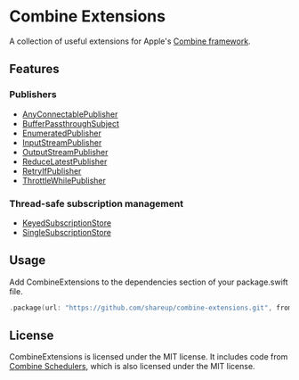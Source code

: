 # Combine Extensions

A collection of useful extensions for Apple's [Combine framework](https://developer.apple.com/documentation/combine).

## Features

### Publishers

- [AnyConnectablePublisher](https://github.com/shareup/combine-extensions/blob/main/Sources/CombineExtensions/AnyConnectablePublisher.swift)
- [BufferPassthroughSubject](https://github.com/shareup/combine-extensions/blob/main/Sources/CombineExtensions/BufferPassthroughSubject.swift)
- [EnumeratedPublisher](https://github.com/shareup/combine-extensions/blob/main/Sources/CombineExtensions/Enumerated.swift)
- [InputStreamPublisher](https://github.com/shareup/combine-extensions/blob/main/Sources/CombineExtensions/InputStreamPublisher.swift)
- [OutputStreamPublisher](https://github.com/shareup/combine-extensions/blob/main/Sources/CombineExtensions/OutputStreamPublisher.swift)
- [ReduceLatestPublisher](https://github.com/shareup/combine-extensions/blob/main/Sources/CombineExtensions/ReduceLatest.swift)
- [RetryIfPublisher](https://github.com/shareup/combine-extensions/blob/main/Sources/CombineExtensions/RetryIf.swift)
- [ThrottleWhilePublisher](https://github.com/shareup/combine-extensions/blob/main/Sources/CombineExtensions/ThrottleWhile.swift)

### Thread-safe subscription management

- [KeyedSubscriptionStore](https://github.com/shareup/combine-extensions/blob/main/Sources/CombineExtensions/KeyedSubscriptionStore.swift)
- [SingleSubscriptionStore](https://github.com/shareup/combine-extensions/blob/main/Sources/CombineExtensions/SingleSubscriptionStore.swift)

## Usage

Add CombineExtensions to the dependencies section of your package.swift file.

```swift
.package(url: "https://github.com/shareup/combine-extensions.git", from: "6.0.0")
```

## License

CombineExtensions is licensed under the MIT license. It includes code from [Combine Schedulers](https://github.com/pointfreeco/combine-schedulers), which is also licensed under the MIT license.

